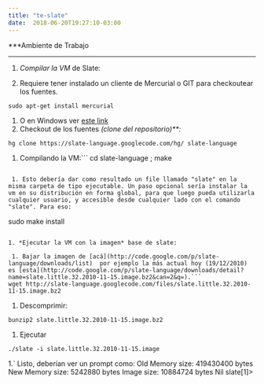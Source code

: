 ```yaml
---
title: "te-slate"
date:  2018-06-20T19:27:10-03:00
---
```



***Ambiente de Trabajo
***

1. *Compilar la VM* de Slate:

 1. Requiere tener instalado un cliente de Mercurial o GIT para checkoutear los fuentes.
```
sudo apt-get install mercurial
```

 1. O en Windows ver [este link](http://mercurial.selenic.com/wiki/WindowsInstall)
 1. Checkout de los fuentes *(clone del repositorio)**:* 
```
hg clone https://slate-language.googlecode.com/hg/ slate-language
```

 1. Compilando la VM:```
cd slate-language ; make
```

 1. Esto debería dar como resultado un file llamado "slate" en la misma carpeta de tipo ejecutable. Un paso opcional sería instalar la vm en su distribución en forma global, para que luego pueda utilizarla cualquier usuario, y accesible desde cualquier lado con el comando "slate". Para eso:
```
sudo make install
```

1. *Ejecutar la VM con la imagen* base de slate:

 1. Bajar la imagen de [acá](http://code.google.com/p/slate-language/downloads/list)  por ejemplo la más actual hoy (19/12/2010) es [esta](http://code.google.com/p/slate-language/downloads/detail?name=slate.little.32.2010-11-15.image.bz2&can=2&q=).```
wget http://slate-language.googlecode.com/files/slate.little.32.2010-11-15.image.bz2
```

 1. Descomprimir:
```
bunzip2 slate.little.32.2010-11-15.image.bz2
```

 1. Ejecutar 
```
./slate -i slate.little.32.2010-11-15.image
```

 1.`
Listo, deberían ver un prompt como:
Old Memory size: 419430400 bytes
New Memory size: 5242880 bytes
Image size: 10884724 bytes
Nil
slate[1]>
```